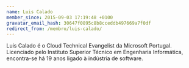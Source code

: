 ```yaml
---
name: Luis Calado
member_since: 2015-09-03 17:19:48 +0100
gravatar_email_hash: 30647f0895c8b8cceddb497669a7f0df
redirect_from: /membro/luis-calado/
---
```

Luis Calado é o Cloud Technical Evangelist da Microsoft Portugal. Licenciado pelo Instituto Superior Técnico em Engenharia Informática, encontra-se há 19 anos ligado à indústria de software.
